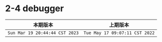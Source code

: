 # 2-4 debugger

|本期版本| 上期版本
|:---:|:---:
`Sun Mar 19 20:44:44 CST 2023` | `Tue May 17 09:07:11 CST 2022`